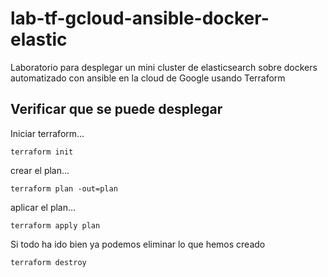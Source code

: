 # lab-tf-gcloud-ansible-docker-elastic

Laboratorio para desplegar un mini cluster de elasticsearch sobre dockers automatizado con ansible en la cloud de Google usando Terraform

## Verificar que se puede desplegar

Iniciar terraform...

```console
terraform init
```

crear el plan...

```console
terraform plan -out=plan
```

aplicar el plan...

```console
terraform apply plan
```

Si todo ha ido bien ya podemos eliminar lo que hemos creado

```console
terraform destroy
```
